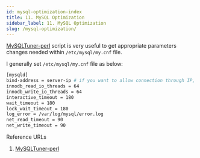 ```yaml
---
id: mysql-optimization-index
title: 11. MySQL Optimization
sidebar_label: 11. MySQL Optimization
slug: /mysql-optimization/
---
```


[MySQLTuner-perl](https://github.com/major/MySQLTuner-perl) script is very useful to get appropriate parameters changes needed within `/etc/mysql/my.cnf` file.

I generally set `/etc/mysql/my.cnf` file as below:
```bash
[mysqld]
bind-address = server-ip # if you want to allow connection through IP, I generally avoid this if not needed.
innodb_read_io_threads = 64
innodb_write_io_threads = 64
interactive_timeout = 180
wait_timeout = 180
lock_wait_timeout = 180
log_error = /var/log/mysql/error.log
net_read_timeout = 90
net_write_timeout = 90
```

Reference URLs
1. [MySQLTuner-perl](https://github.com/major/MySQLTuner-perl)